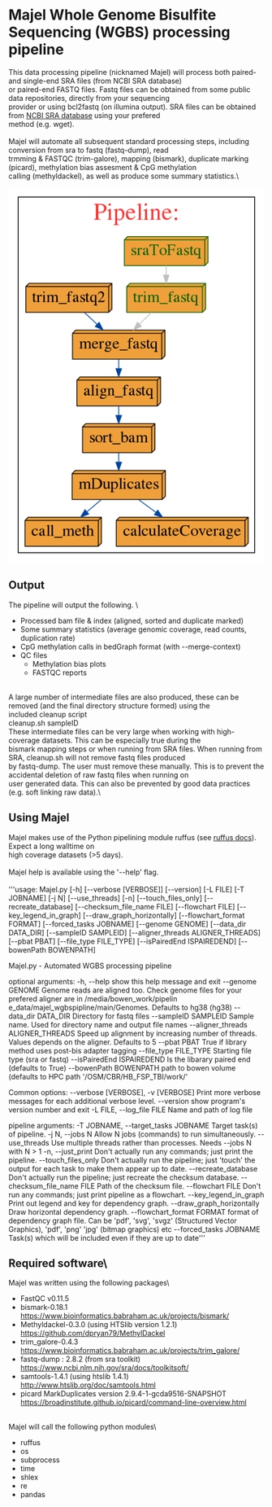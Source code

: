 # Majel Whole Genome Bisulfite Sequencing (WGBS) processing pipeline

This data processing pipeline (nicknamed Majel) will process both paired- and single-end SRA files (from NCBI SRA database)\
or paired-end FASTQ files. Fastq files can be obtained from some public data repositories, directly from your sequencing \
provider or using bcl2fastq (on illumina output). SRA files can be obtained from [NCBI SRA database](https://www.ncbi.nlm.nih.gov/) using your prefered \
method (e.g. wget).\
\
Majel will automate all subsequent standard processing steps, including conversion from sra to fastq (fastq-dump), read \
trmming & FASTQC (trim-galore), mapping (bismark), duplicate marking (picard), methylation bias assesment & CpG methylation \
calling (methyldackel), as well as produce some summary statistics.\

![Majel Process](./images/MajelFlowchart.png)

## Output 
The pipeline will output the following. \

* Processed bam file & index (aligned, sorted and duplicate marked)
* Some summary statistics (average genomic coverage, read counts, duplication rate)
* CpG methylation calls in bedGraph format (with --merge-context)
* QC files
   * Methylation bias plots
   * FASTQC reports

\
A large number of intermediate files are also produced, these can be removed (and the final directory structure formed) using the \
included cleanup script\
  cleanup.sh sampleID \
These intermediate files can be very large when working with high-coverage datasets. This can be especially true during the \
bismark mapping steps or when running from SRA files. When running from SRA, cleanup.sh will not remove fastq files produced\
by fastq-dump. The user must remove these manually. This is to prevent the accidental deletion of raw fastq files when running on\
user generated data. This can also be prevented by good data practices (e.g. soft linking raw data).\

## Using Majel
Majel makes use of the Python pipelining module ruffus (see [ruffus docs](http://www.ruffus.org.uk/)). Expect a long walltime on\
high coverage datasets (>5 days).\
\
Majel help is available using the '--help' flag.\
\
'''usage: Majel.py [-h] [--verbose [VERBOSE]] [--version] [-L FILE] [-T JOBNAME]
                [-j N] [--use_threads] [-n] [--touch_files_only]
                [--recreate_database] [--checksum_file_name FILE]
                [--flowchart FILE] [--key_legend_in_graph]
                [--draw_graph_horizontally] [--flowchart_format FORMAT]
                [--forced_tasks JOBNAME] [--genome GENOME]
                [--data_dir DATA_DIR] [--sampleID SAMPLEID]
                [--aligner_threads ALIGNER_THREADS] [--pbat PBAT]
                [--file_type FILE_TYPE] [--isPairedEnd ISPAIREDEND]
                [--bowenPath BOWENPATH]

Majel.py - Automated WGBS processing pipeline

optional arguments: 
  -h, --help            show this help message and exit
  --genome GENOME       Genome reads are aligned too. Check genome files for
                        your prefered aligner are in /media/bowen_work/pipelin
                        e_data/majel_wgbspipline/main/Genomes. Defaults to
                        hg38 (hg38)
  --data_dir DATA_DIR   Directory for fastq files
  --sampleID SAMPLEID   Sample name. Used for directory name and output file
                        names
  --aligner_threads ALIGNER_THREADS
                        Speed up alignment by increasing number of threads.
                        Values depends on the aligner. Defaults to 5
  --pbat PBAT           True if library method uses post-bis adapter tagging
  --file_type FILE_TYPE
                        Starting file type (sra or fastq)
  --isPairedEnd ISPAIREDEND 
                        Is the libarary paired end (defaults to True)
  --bowenPath BOWENPATH
                        path to bowen volume (defaults to HPC path
                        '/OSM/CBR/HB_FSP_TBI/work/'

Common options:
  --verbose [VERBOSE], -v [VERBOSE]
                        Print more verbose messages for each additional
                        verbose level.
  --version             show program's version number and exit
  -L FILE, --log_file FILE
                        Name and path of log file

pipeline arguments: 
  -T JOBNAME, --target_tasks JOBNAME
                        Target task(s) of pipeline.
  -j N, --jobs N        Allow N jobs (commands) to run simultaneously.
  --use_threads         Use multiple threads rather than processes. Needs
                        --jobs N with N > 1
  -n, --just_print      Don't actually run any commands; just print the
                        pipeline.
  --touch_files_only    Don't actually run the pipeline; just 'touch' the
                        output for each task to make them appear up to date.
  --recreate_database   Don't actually run the pipeline; just recreate the
                        checksum database.
  --checksum_file_name FILE
                        Path of the checksum file.
  --flowchart FILE      Don't run any commands; just print pipeline as a
                        flowchart.
  --key_legend_in_graph
                        Print out legend and key for dependency graph.
  --draw_graph_horizontally
                        Draw horizontal dependency graph.
  --flowchart_format FORMAT
                        format of dependency graph file. Can be 'pdf', 'svg',
                        'svgz' (Structured Vector Graphics), 'pdf', 'png'
                        'jpg' (bitmap graphics) etc
  --forced_tasks JOBNAME
                        Task(s) which will be included even if they are up to
                        date'''
 
## Required software\
Majel was written using the following packages\
* FastQC v0.11.5
* bismark-0.18.1 https://www.bioinformatics.babraham.ac.uk/projects/bismark/
* Methyldackel-0.3.0 (using HTSlib version 1.2.1) https://github.com/dpryan79/MethylDackel
* trim_galore-0.4.3 https://www.bioinformatics.babraham.ac.uk/projects/trim_galore/
* fastq-dump : 2.8.2 (from sra toolkit) https://www.ncbi.nlm.nih.gov/sra/docs/toolkitsoft/
* samtools-1.4.1 (using htslib 1.4.1) http://www.htslib.org/doc/samtools.html
* picard MarkDuplicates version 2.9.4-1-gcda9516-SNAPSHOT https://broadinstitute.github.io/picard/command-line-overview.html

\
Majel will call the following python modules\
* ruffus
* os
* subprocess
* time
* shlex
* re
* pandas

